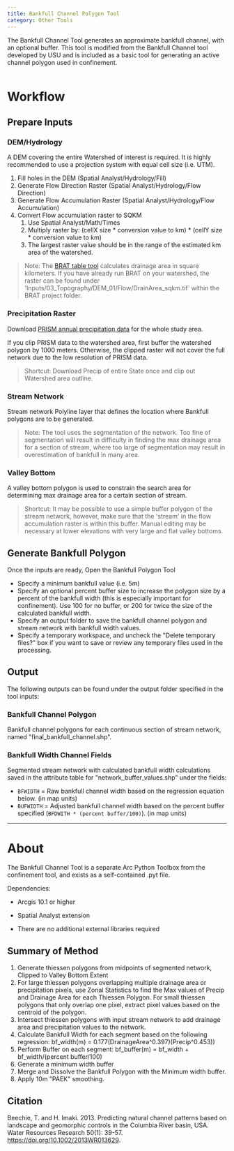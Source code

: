 ```yaml
---
title: Bankfull Channel Polygon Tool
category: Other Tools
---
```


The Bankfull Channel Tool generates an approximate bankfull channel, with an optional buffer. This tool is modified from the Bankfull Channel tool developed by USU and is included as a basic tool for generating an active channel polygon used in confinement. 

![]()

# Workflow

## Prepare Inputs

### DEM/Hydrology

A DEM covering the entire Watershed of interest is required. It is highly recommended to use a projection system with equal cell size (i.e. UTM).

1. Fill holes in the DEM (Spatial Analyst/Hydrology/Fill)
2. Generate Flow Direction Raster (Spatial Analyst/Hydrology/Flow Direction)
3. Generate Flow Accumulation Raster (Spatial Analyst/Hydrology/Flow Accumulation)
4. Convert Flow accumulation raster to SQKM 
   1. Use Spatial Analyst/Math/Times
   2. Multiply raster by: (cellX size * conversion value to km) * (cellY size * conversion value to km) 
   3. The largest raster value should be in the range of the estimated km area of the watershed.
   
> Note: The [BRAT table tool](http://brat.riverscapes.net/Documentation/Tutorials/4-BRATTableTool.html) calculates drainage area in square kilometers. If you have already run BRAT on your watershed, the raster can be found under 'Inputs/03_Topography/DEM_01/Flow/DrainArea_sqkm.tif' within the BRAT project folder.

### Precipitation Raster

Download [PRISM annual precipitation data](http://www.prism.oregonstate.edu/normals/) for the whole study area. 

If you clip PRISM data to the watershed area, first buffer the watershed polygon by 1000 meters. Otherwise, the clipped raster will not cover the full network due to the low resolution of PRISM data.

> Shortcut: Download Precip of entire State once and clip out Watershed area outline. 
  

### Stream Network

Stream network Polyline layer that defines the location where Bankfull polygons are to be generated. 

>  Note: The tool uses the segmentation of the network. Too fine of segmentation will result in difficulty in finding the max drainage area for a section of stream, where too large of segmentation may result in overestimation of bankfull in many area.

### Valley Bottom

A valley bottom polygon is used to constrain the search area for determining max drainage area for a certain section of stream.

> Shortcut: It may be possible to use a simple buffer polygon of the stream network, however, make sure that the 'stream' in the flow accumulation raster is within this buffer. Manual editing may be necessary at lower elevations with very large and flat valley bottoms.

## Generate Bankfull Polygon

Once the inputs are ready, Open the Bankfull Polygon Tool

* Specify a minimum bankfull value (i.e. 5m) 
* Specify an optional percent buffer size to increase the polygon size by a percent of the bankfull width (this is especially important for confinement). Use 100 for no buffer, or 200 for twice the size of the calculated bankfull width.
* Specify an output folder to save the bankfull channel polygon and stream network with bankfull width values.
* Specify a temporary workspace, and uncheck the "Delete temporary files?" box if you want to save or review any temporary files used in the processing.

## Output

The following outputs can be found under the output folder specified in the tool inputs:

### Bankfull Channel Polygon

Bankfull channel polygons for each continuous section of  stream network, named "final_bankfull_channel.shp".

### Bankfull Width Channel Fields

Segmented stream network with calculated bankfull width calculations saved in the attribute table for 
"network_buffer_values.shp" under the fields:
* `BFWIDTH` = Raw bankfull channel width based on the regression equation below. (in map units)
* `BUFWIDTH` = Adjusted bankfull channel width based on the percent buffer specified (`BFDWITH * (percent buffer/100)`). (in map units)

------

# About 

The Bankfull Channel Tool is a separate Arc Python Toolbox from the confinement tool, and exists as a self-contained .pyt file. 

Dependencies:

* Arcgis 10.1 or higher
* Spatial Analyst extension


* There are no additional external libraries required

## Summary of Method 

1. Generate thiessen polygons from midpoints of segmented network, Clipped to Valley Bottom Extent
2. For large thiessen polygons overlapping multiple drainage area or precipitation pixels, use Zonal Statistics to find the Max values of Precip and Drainage Area for each Thiessen Polygon. For small thiessen polygons that only overlap one pixel, extract pixel values based on the centroid of the polygon.
3. Intersect thiessen polygons with input stream network to add drainage area and precipitation values to the network.
4. Calculate Bankfull Width for each segment based on the following regression:
   bf_width(m) = 0.177(DrainageArea^0.397)(Precip^0.453))
5. Perform Buffer on each segment:
   bf_buffer(m) = bf_width + bf_width/(percent buffer/100)
6. Generate a minimum width buffer
7. Merge and Dissolve the Bankfull Polygon with the Minimum width buffer.
8. Apply 10m "PAEK" smoothing.

## Citation
Beechie, T. and H. Imaki. 2013. Predicting natural channel patterns based on landscape and geomorphic controls in the Columbia River basin, USA. Water Resources Research 50(1): 39-57. https://doi.org/10.1002/2013WR013629.
